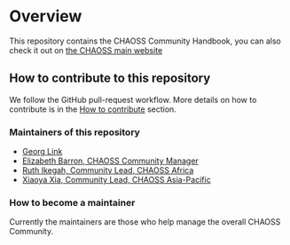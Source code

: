 # Overview

This repository contains the CHAOSS Community Handbook, you can also check it out on [the CHAOSS main website](https://chaoss.community/kbtopic/chaoss-community/)

## How to contribute to this repository

We follow the GitHub pull-request workflow. More details on how to contribute is in the [How to contribute](broken-reference) section.

### Maintainers of this repository

* [Georg Link](https://github.com/GeorgLink)
* [Elizabeth Barron, CHAOSS Community Manager](https://github.com/ElizabethN)
* [Ruth Ikegah, Community Lead, CHAOSS Africa](https://github.com/Ruth-Ikegah)
* [Xiaoya Xia, Community Lead, CHAOSS Asia-Pacific](https://github.com/xiaoya-yaya)

### How to become a maintainer

Currently the maintainers are those who help manage the overall CHAOSS Community.
